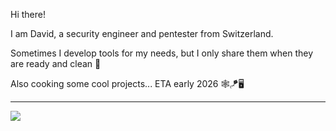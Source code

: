 Hi there!

I am David, a security engineer and pentester from Switzerland. 

<p>Sometimes I develop tools for my needs, but I only share them when they are ready and clean 👀
<p>Also cooking some cool projects... ETA early 2026 🕸️🪁🖥️ 

<hr/>

![](https://komarev.com/ghpvc/?username=david-pellissier)
